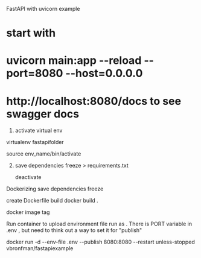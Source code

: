  FastAPI with uvicorn example
#
# start with
#     uvicorn main:app  --reload --port=8080 --host=0.0.0.0
#     http://localhost:8080/docs to see swagger docs


1. activate virtual env

virtualenv fastapifolder

source env_name/bin/activate

2. save dependencies
   freeze > requirements.txt

   deactivate 


Dockerizing
save dependencies
freeze 

create Dockerfile
build
docker build .

docker image tag

Run container to upload environment file run as  . There is PORT variable in .env , but need to think out a way to set it for "publish"

docker run -d --env-file .env --publish 8080:8080 --restart unless-stopped vbronfman/fastapiexample


